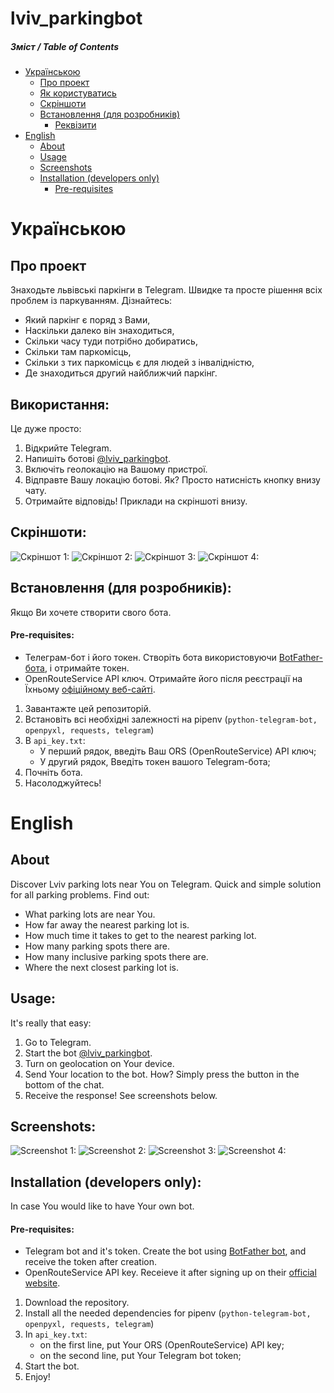 # lviv_parkingbot
##### Зміст / Table of Contents 
- [Українською](#ua)
    - [Про проект](#about-ua)
    - [Як користуватись](#usage-ua)
    - [Скріншоти](#screenshots-ua)
    - [Встановлення (для розробників)](#installation-ua)
        - [Реквізити](#prereq-ua)
- [English](#en)  
    - [About](#about)  
    - [Usage](#usage)  
    - [Screenshots](#screenshots)  
    - [Installation (developers only)](#installation)
        - [Pre-requisites](#prereq)

<a href="ua"></a>
# Українською

<a href="about-ua"></a>
## Про проект
Знаходьте львівські паркінги в Telegram. Швидке та просте рішення всіх проблем із паркуванням. Дізнайтесь:

- Який паркінг є поряд з Вами,
- Наскільки далеко він знаходиться,
- Скільки часу туди потрібно добиратись,
- Скільки там паркомісць,
- Скільки з тих паркомісць є для людей з інвалідністю,
- Де знаходиться другий найближчий паркінг.
<a href="usage-ua"></a>
## Використання:
Це дуже просто:
1) Відкрийте Telegram.
2) Напишіть ботові [@lviv_parkingbot](t.me/lviv_parkingbot).
3) Включіть геолокацію на Вашому пристрої.
4) Відправте Вашу локацію ботові. Як? Просто натисність кнопку внизу чату.
5) Отримайте відповідь! Приклади на скріншоті внизу.
<a href="screenshots-ua"></a>
## Скріншоти:
![Скріншот 1:](https://snipboard.io/ytxXrm.jpg "Про бота")
![Скріншот 2:](https://snipboard.io/aTOFEM.jpg "Інструкція щодо використання")
![Скріншот 3:](https://i.imgur.com/P5g0COg.png "Бот в дії")
![Скріншот 4:](https://snipboard.io/10Uaef.jpg "Локація паркінгу")
<a href="installation-ua"></a>
## Встановлення (для розробників):
Якщо Ви хочете створити свого бота.
<a href="prereq-ua"></a>
#### Pre-requisites:
- Телеграм-бот і його токен. Створіть бота використовуючи [BotFather-бота](t.me/botfather), і отримайте токен.
- OpenRouteService API ключ. Отримайте його після реєстрації на Їхньому [офіційному веб-сайті](https://openrouteservice.org).
1) Завантажте цей репозиторій.
2) Встановіть всі необхідні залежності на pipenv (`python-telegram-bot, openpyxl, requests, telegram`)
3) В `api_key.txt`: 
    - У перший рядок, введіть Ваш ORS (OpenRouteService) API ключ;
    - У другий рядок, Введіть токен вашого Telegram-бота;
4) Почніть бота.
5) Насолоджуйтесь!

<a href="en"></a>
# English

<a href="about"></a>
## About
Discover Lviv parking lots near You on Telegram. Quick and simple solution for all parking problems. Find out:

- What parking lots are near You.
- How far away the nearest parking lot is.
- How much time it takes to get to the nearest parking lot.
- How many parking spots there are.
- How many inclusive parking spots there are.
- Where the next closest parking lot is.
<a href="usage"></a>
## Usage:
It's really that easy:
1) Go to Telegram.
2) Start the bot [@lviv_parkingbot](t.me/lviv_parkingbot).
3) Turn on geolocation on Your device.
4) Send Your location to the bot. How? Simply press the button in the bottom of the chat.
5) Receive the response! See screenshots below.
<a href="screenshots"></a>
## Screenshots:
![Screenshot 1:](https://snipboard.io/ytxXrm.jpg "Bot About page")
![Screenshot 2:](https://snipboard.io/aTOFEM.jpg "Bot instructions")
![Screenshot 3:](https://i.imgur.com/P5g0COg.png "Bot in action")
![Screenshot 4:](https://snipboard.io/10Uaef.jpg "Telegram location feature in action")
<a href="installation"></a>
## Installation (developers only):
In case You would like to have Your own bot.
<a href="prereq"></a>
#### Pre-requisites:
- Telegram bot and it's token. Create the bot using [BotFather bot](t.me/botfather), and receive the token after creation.
- OpenRouteService API key. Receieve it after signing up on their [official website](https://openrouteservice.org).
1) Download the repository.
2) Install all the needed dependencies for pipenv (`python-telegram-bot, openpyxl, requests, telegram`)
3) In `api_key.txt`: 
    - on the first line, put Your ORS (OpenRouteService) API key;
    - on the second line, put Your Telegram bot token;
4) Start the bot.
5) Enjoy!
